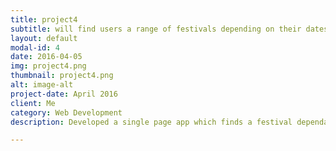 ```yaml
---
title: project4
subtitle: will find users a range of festivals depending on their dates and location.
layout: default
modal-id: 4
date: 2016-04-05
img: project4.png
thumbnail: project4.png
alt: image-alt
project-date: April 2016
client: Me
category: Web Development
description: Developed a single page app which finds a festival dependant on user input. API mashup using Google Maps, Eventbrite and Weather APIs. Full MEAN stack app with oAuth Facebook and Eventbrite login.

---
```

